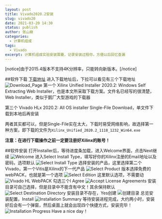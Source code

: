 ```yaml
---
layout: post
title: Vivado2020.2安装
slug: vivado20
date: 2021-03-20 14:30
status: publish
author: 张山崩
categories: 
  - 计算机组成
tags:
  - Vivado
excerpt: 计算机组成实验安装需要，记录安装过程你，方便以后回忆查漏
---
```

[notice]由于2015.4版本不支持4K分辨率，只能转向新版本。[/notice]

##软件下载
[下载地址](https://china.xilinx.com/support/download/index.html/content/xilinx/zh/downloadNav/vivado-design-tools/2020-2.html)
进入下载地址后，下拉可以看见有三个下载地址
![Download_Page](./images/Vivado20/0.jpg)
第一个 Xilinx Unified Installer 2020.2: Windows Self Extracting Web Installer，也是本文所采取下载方案。文件名已经写的很清楚，Web Installer，类似于鹅厂大型游戏的下载器

第三个 Vivado HLx 2020.2: All OS installer Single-File Download，单文件下载到本地后再安装

两者其实都可以，但是Single-File实在太大，下载时易受网络影响，故选择第一种方案，即下载的文件为`Xilinx_Unified_2020.2_1118_1232_Win64.exe`

**注意：在进行下载操作之前一定要注册好Xilinx的账号！**

##软件安装
打开Installer后，等待进度条加载，进入Welcome界面，点击Next继续
![Welcome](./images/Vivado20/1.jpg)
进入Select Install Type，填写好你的Xilinx注册的Email地址以及密码，选项默认
![Select Install Type](./images/Vivado20/2.jpg)
选择安装的产品，这里选择第二个Vivado，第一个Vitis是Xilinx的下一代产品
![Select Product](./images/Vivado20/3.jpg)
版本选择免费的webPACK，也就是第一个选项
![Select Edition](./images/Vivado20/4.jpg)
这里默认选项，不需要动
![Vivado HL WebPACK](./images/Vivado20/5.jpg)
勾选三个I Agree
![Accept License Agreements](./images/Vivado20/6.jpg)
安装目录可自己选择，但是目录中不能含有中文！其余保持默认
![Select Destination Directory](./images/Vivado20/7.jpg)
安装目录不存在，Yes创建
![创建目录](./images/Vivado20/8.jpg)
总览安装配置，Install
![Installation Summary](./images/Vivado20/9.jpg)
等待安装进程完成，大约两小时，安装好后会有一个弹窗，然后桌面上就会出现四个快捷方式，安装完毕！
![Installation Progress](./images/Vivado20/10.jpg)
Have a nice day！